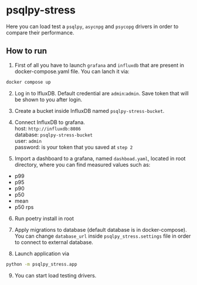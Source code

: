 # psqlpy-stress

Here you can load test a `psqlpy`, `asycnpg` and `psycopg` drivers in order to compare their performance.

## How to run

1. First of all you have to launch `grafana` and `influxdb` that are present in docker-compose.yaml file.
   You can lanch it via:

```bash
docker compose up
```

2. Log in to IfluxDB. Default credential are `admin`:`admin`. Save token that will be shown to you after login.
3. Create a bucket inside InfluxDB named `psqlpy-stress-bucket`.
4. Connect InfluxDB to grafana.  
   host: `http://influxdb:8086`  
   database: `psqlpy-stress-bucket`  
   user: `admin`  
   password: is your token that you saved at `step 2`

5. Import a dashboard to a grafana, named `dashboad.yaml`, located in root directory, where you can find measured values such as:

- p99
- p95
- p90
- p50
- mean
- p50 rps

6. Run poetry install in root
7. Apply migrations to database (default database is in docker-compose).  
   You can change `database_url` inside `psqlpy_stress.settings` file in order to connect to external database.

8. Launch application via

```bash
python -m psqlpy_stress.app
```

9. You can start load testing drivers.
